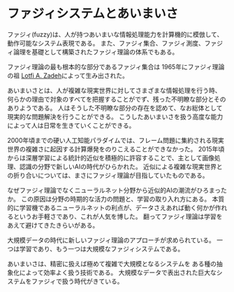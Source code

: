# ファジィシステムとあいまいさ

ファジィ(fuzzy)は、人が持つあいまいな情報処理能力を計算機的に模倣して、
動作可能なシステム表現である。
また、ファジィ集合、ファジィ測度、ファジィ論理を基礎として構築されたファジィ理論の体系でもある。

ファジィ理論の最も根本的な部分であるファジィ集合は
1965年にファジィ理論の祖 [Lotfi A. Zadeh](https://en.wikipedia.org/wiki/Lotfi_A._Zadeh)によって生み出された。

あいまいさとは、人が複雑な現実世界に対してさまざまな情報処理を行う時、
何らかの理由で対象のすべてを把握することがでず、残った不明瞭な部分とそのありようである。
人はそうした不明瞭な部分の存在を認めて、なお総体として現実的な問題解決を行うことができる。
こうしたあいまいさを扱う高度な能力によって人は日常を生きていくことができる。

2000年頃までの硬い人工知能パラダイムでは、フレーム問題に集約される現実世界の複雑さに起因する計算爆発をのりこえることができなかった。
2015年頃からは深層学習による統計的近似を積極的に許容することで、主として画像処理、認識の分野で新しいAIの時代がひらかれた。
近似による複雑な現実世界との折り合いについては、まさにファジィ理論が目指していたものである。

なぜファジィ理論でなくニューラルネット分野から近似的AIの潮流がひろまったか。
この原因は分野の時期的な活力の問題と、学習の取り入れ方にある。
本質的に学習機であるニューラルネットの利点が、データさえあれば動く何かが作れるというお手軽さであり、これが人気を博した。
翻ってファジィ理論は学習をあえて避けてきたきらいがある。

大規模データの時代に新しいファジィ理論のアプローチが求められている。
一つは学習であり、もう一つは大規模なファジィシステムである。

あいまいさは、精密に扱えば極めて複雑で大規模となるシステムを
ある種の抽象化によって効率よく扱う技術である。
大規模なデータで表出された巨大なシステムをファジィで扱う時代がきている。
